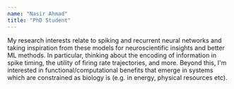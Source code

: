 ```yaml
---
name: "Nasir Ahmad"
title: "PhD Student"
---
```


My research interests relate to spiking and recurrent neural networks and taking inspiration from these models for neuroscientific insights and better ML methods. In particular, thinking about the encoding of information in spike timing, the utility of firing rate trajectories, and more. Beyond this, I'm interested in functional/computational benefits that emerge in systems which are constrained as biology is (e.g. in energy, physical resources etc).
